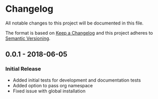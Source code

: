 # Changelog
All notable changes to this project will be documented in this file.

The format is based on [Keep a Changelog](http://keepachangelog.com/en/1.0.0/)
and this project adheres to [Semantic Versioning](http://semver.org/spec/v2.0.0.html).

<!--
## [x.y.z] - YYYY-MM-DD
### [Type of Change]
- [description of change]

### Types of changes
- **Added** for new features.
- **Changed** for changes in existing functionality.
- **Deprecated** for soon-to-be removed features.
- **Removed** for now removed features.
- **Fixed** for any bug fixes.
- **Security** in case of vulnerabilities.

[x.y.z]: https://github.com/CondeNast/opensource-check/compare/1.0.0...x.y.z
-->

## 0.0.1 - 2018-06-05
### Initial Release
- Added initial tests for development and documentation tests
- Added option to pass org namespace
- Fixed issue with global installation

<!-- Update the Unreleased comparison range with each release -->
[Unreleased]: https://github.com/CondeNast/opensource-check/compare/x.y.z...master
